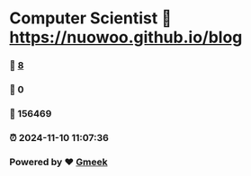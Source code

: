 # Computer Scientist :link: https://nuowoo.github.io/blog 
### :page_facing_up: [8](https://nuowoo.github.io/blog/tag.html) 
### :speech_balloon: 0 
### :hibiscus: 156469 
### :alarm_clock: 2024-11-10 11:07:36 
### Powered by :heart: [Gmeek](https://github.com/Meekdai/Gmeek)

